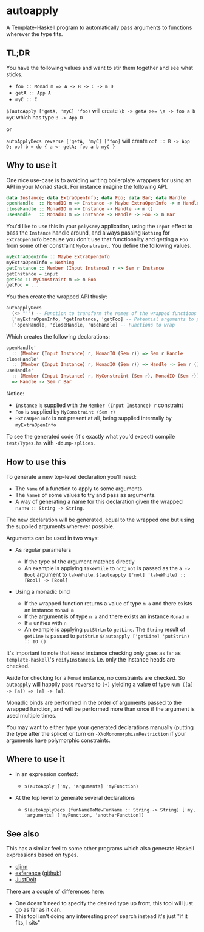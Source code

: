 # autoapply

A Template-Haskell program to automatically pass arguments to functions
wherever the type fits.

## TL;DR

You have the following values and want to stir them together and see what
sticks.

- `foo :: Monad m => A -> B -> C -> m D`
- `getA :: App A`
- `myC :: C`

`$(autoApply ['getA, 'myC] 'foo)` will create
`\b -> getA >>= \a -> foo a b myC` which has type `B -> App D`

or

`autoApplyDecs reverse ['getA, 'myC] ['foo]` will create
`oof :: B -> App D; oof b = do { a <- getA; foo a b myC }`

## Why to use it

One nice use-case is to avoiding writing boilerplate wrappers for using an API
in your Monad stack. For instance imagine the following API.

```haskell
data Instance; data ExtraOpenInfo; data Foo; data Bar; data Handle
openHandle  :: MonadIO m => Instance -> Maybe ExtraOpenInfo -> m Handle
closeHandle :: MonadIO m => Instance -> Handle -> m ()
useHandle   :: MonadIO m => Instance -> Handle -> Foo -> m Bar
```

You'd like to use this in your `polysemy` application, using the `Input` effect
to pass the `Instance` handle around, and always passing `Nothing` for
`ExtraOpenInfo` because you don't use that functionality and getting a `Foo`
from some other constraint `MyConstraint`. You define the following values.

```haskell
myExtraOpenInfo :: Maybe ExtraOpenInfo
myExtraOpenInfo = Nothing
getInstance :: Member (Input Instance) r => Sem r Instance
getInstance = input
getFoo :: MyConstraint m => m Foo
getFoo = ...
```

You then create the wrapped API thusly:

```haskell
autoapplyDecs
  (<> "'") -- Function to transform the names of the wrapped functions
  ['myExtraOpenInfo, 'getInstance, 'getFoo] -- Potential arguments to pass
  ['openHandle, 'closeHandle, 'useHandle] -- Functions to wrap
```

Which creates the following declarations:

```haskell
openHandle'
  :: (Member (Input Instance) r, MonadIO (Sem r)) => Sem r Handle
closeHandle'
  :: (Member (Input Instance) r, MonadIO (Sem r)) => Handle -> Sem r ()
useHandle'
  :: (Member (Input Instance) r, MyConstraint (Sem r), MonadIO (Sem r))
  => Handle -> Sem r Bar
```

Notice:
- `Instance` is supplied with the `Member (Input Instance) r` constraint
- `Foo` is supplied by `MyConstraint (Sem r)`
- `ExtraOpenInfo` is not present at all, being supplied internally by `myExtraOpenInfo`

To see the generated code (it's exactly what you'd expect) compile
`test/Types.hs` with `-ddump-splices`.

## How to use this

To generate a new top-level declaration you'll need:

- The `Name` of a function to apply to some arguments.
- The `Name`s of some values to try and pass as arguments.
- A way of generating a name for this declaration given the wrapped name
  `:: String -> String`.

The new declaration will be generated, equal to the wrapped one but using the
supplied arguments wherever possible.

Arguments can be used in two ways:

- As regular parameters
  - If the type of the argument matches directly
  - An example is applying `takeWhile` to `not`; `not` is passed as the `a -> Bool`
    argument to `takeWhile`. `$(autoapply ['not] 'takeWhile) :: [Bool] -> [Bool]`

- Using a monadic bind
  - If the wrapped function returns a value of type `m a` and there exists an instance `Monad m`
  - If the argument is of type `n a` and there exists an instance `Monad m`
  - If `m` unifies with `n`
  - An example is applying `putStrLn` to `getLine`. The `String` result of `getLine` is passed to `putStrLn`
    `$(autoapply ['getLine] 'putStrLn) :: IO ()`

It's important to note that `Monad` instance checking only goes as far as
`template-haskell`'s `reifyInstances`. i.e. only the instance heads are
checked.

Aside for checking for a `Monad` instance, no constraints are checked. So `autoapply`
will happily pass `reverse` to `(+)` yielding a value of type `Num ([a] -> [a]) => [a] -> [a]`.

Monadic binds are performed in the order of arguments passed to the wrapped
function, and will be performed more than once if the argument is used multiple
times.

You may want to either type your generated declarations manually (putting the
type after the splice) or turn on `-XNoMonomorphismRestriction` if your
arguments have polymorphic constraints.

## Where to use it

- In an expression context:
  - `$(autoApply ['my, 'arguments] 'myFunction)`

- At the top level to generate several declarations
  - `$(autoApplyDecs (funNameToNewFunName :: String -> String) ['my, 'arguments] ['myFunction, 'anotherFunction])`

## See also

This has a similar feel to some other programs which also generate Haskell
expressions based on types.

- [djinn](https://hackage.haskell.org/package/djinn)
- [exference](http://hackage.haskell.org/package/exference) ([github](https://github.com/lspitzner/exference))
- [JustDoIt](https://www.joachim-breitner.de/blog/735-The_magic_%E2%80%9CJust_do_it%E2%80%9D_type_class)

There are a couple of differences here:

- One doesn't need to specify the desired type up front, this tool will just go
  as far as it can.
- This tool isn't doing any interesting proof search instead it's just "if it
  fits, I sits"
